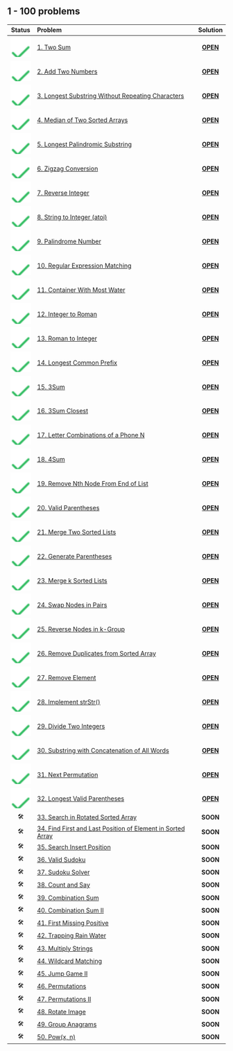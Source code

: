 ## 1 - 100 problems

| Status | Problem | Solution |
|:------:|:--------|:--------:|
| ![OK]  | [1. Two Sum][1] | [**OPEN**][1s] |
| ![OK]  | [2. Add Two Numbers][2] | [**OPEN**][2s] | | 
| ![OK]  | [3. Longest Substring Without Repeating Characters][3] | [**OPEN**][3s] |
| ![OK]  | [4. Median of Two Sorted Arrays][4] | [**OPEN**][4s] |
| ![OK]  | [5. Longest Palindromic Substring][5] | [**OPEN**][5s] |
| ![OK]  | [6. Zigzag Conversion][6] | [**OPEN**][6s] |
| ![OK]  | [7. Reverse Integer][7] | [**OPEN**][7s] |
| ![OK]  | [8. String to Integer (atoi)][8] | [**OPEN**][8s] |
| ![OK]  | [9. Palindrome Number][9] | [**OPEN**][9s]  | 
| ![OK]  | [10. Regular Expression Matching][10] | [**OPEN**][10s]  | 
| ![OK]  | [11. Container With Most Water][11] | [**OPEN**][11s]  | 
| ![OK]  | [12. Integer to Roman][12] | [**OPEN**][12s]  | 
| ![OK]  | [13. Roman to Integer][13] | [**OPEN**][13s]  | 
| ![OK]  | [14. Longest Common Prefix][14] | [**OPEN**][14s]  | 
| ![OK]  | [15. 3Sum][15] | [**OPEN**][15s] | | 
| ![OK]  | [16. 3Sum Closest][16] | [**OPEN**][16s]  | 
| ![OK]  | [17. Letter Combinations of a Phone N][17] | [**OPEN**][17s]  | 
| ![OK]  | [18. 4Sum][18] | [**OPEN**][18s]  | 
| ![OK]  | [19. Remove Nth Node From End of List][19] | [**OPEN**][19s]  | 
| ![OK]  | [20. Valid Parentheses][20] | [**OPEN**][20s]  | 
| ![OK]  | [21. Merge Two Sorted Lists][21] | [**OPEN**][21s]  | 
| ![OK]  | [22. Generate Parentheses][21] | [**OPEN**][22s]  | 
| ![OK]  | [23. Merge k Sorted Lists][23] | [**OPEN**][23s]  | 
| ![OK]  | [24. Swap Nodes in Pairs][24] | [**OPEN**][24s]  | 
| ![OK]  | [25. Reverse Nodes in k-Group][25] | [**OPEN**][25s]  | 
| ![OK]  | [26. Remove Duplicates from Sorted Array][26] | [**OPEN**][26s]  | 
| ![OK]  | [27. Remove Element][27] | [**OPEN**][27s]  | 
| ![OK]  | [28. Implement strStr()][28] | [**OPEN**][28s]  | 
| ![OK]  | [29. Divide Two Integers][29] | [**OPEN**][29s]  | 
| ![OK]  | [30. Substring with Concatenation of All Words][30] | [**OPEN**][30s]  | 
| ![OK]  |[31. Next Permutation][31]| [**OPEN**][31s] |
| ![OK]  |[32. Longest Valid Parentheses][32]| [**OPEN**][32s] |
|🛠|[33. Search in Rotated Sorted Array][33]|**SOON**|
|🛠|[34. Find First and Last Position of Element in Sorted Array][34]|**SOON**|
|🛠|[35. Search Insert Position][35]|**SOON**|
|🛠|[36. Valid Sudoku][36]|**SOON**|
|🛠|[37. Sudoku Solver][37]|**SOON**|
|🛠|[38. Count and Say][38]|**SOON**|
|🛠|[39. Combination Sum][39]|**SOON**|
|🛠|[40. Combination Sum II][40]|**SOON**|
|🛠|[41. First Missing Positive][41]|**SOON**|
|🛠|[42. Trapping Rain Water][42]|**SOON**|
|🛠|[43. Multiply Strings][43]|**SOON**|
|🛠|[44. Wildcard Matching][44]|**SOON**|
|🛠|[45. Jump Game II][45]|**SOON**|
|🛠|[46. Permutations][46]|**SOON**|
|🛠|[47. Permutations II][47]|**SOON**|
|🛠|[48. Rotate Image][48]|**SOON**|
|🛠|[49. Group Anagrams][49]|**SOON**|
|🛠|[50. Pow(x, n)][50]|**SOON**|

<!-- URLs -->

<!-- 1 -->
[1]: https://leetcode.com/problems/two-sum/
[1s]: ./1.%20Two%20Sum

<!-- 2 -->
[2]: https://leetcode.com/problems/add-two-numbers/
[2s]: ./2.%20Add%20Two%20Numbers

<!-- 3 -->
[3]: https://leetcode.com/problems/longest-substring-without-repeating-characters/
[3s]: ./3.%20Longest%20Substring%20Without%20Repeating%20Characters

<!-- 4 -->
[4]: https://leetcode.com/problems/median-of-two-sorted-arrays/
[4s]: ./4.%20Median%20of%20Two%20Sorted%20Arrays

<!-- 5 -->
[5]: https://leetcode.com/problems/longest-palindromic-substring/
[5s]: ./5.%20Longest%20Palindromic%20Substring

<!-- 6 -->
[6]: https://leetcode.com/problems/zigzag-conversion/
[6s]: ./6.%20Zigzag%20Conversion

<!-- 7 -->
[7]: https://leetcode.com/problems/reverse-integer/
[7s]: ./7.%20Reverse%20Integer

<!-- 8 -->
[8]: https://leetcode.com/problems/string-to-integer-atoi/
[8s]: ./8.%20String%20to%20Integer%20(atoi)

<!-- 9 -->
[9]: https://leetcode.com/problems/palindrome-number/
[9s]: ./9.%20Palindrome%20Number

<!-- 10 -->
[10]: https://leetcode.com/problems/regular-expression-matching/
[10s]: ./10.%20Regular%20Expression%20Matching

<!-- 11 -->
[11]: https://leetcode.com/problems/container-with-most-water/
[11s]: ./11.%20Container%20With%20Most%20Water

<!-- 12 -->
[12]: https://leetcode.com/problems/integer-to-roman/
[12s]: ./12.%20Integer%20to%20Roman

<!-- 13 -->
[13]: https://leetcode.com/problems/roman-to-integer/
[13s]: ./13.%20Roman%20to%20Integer

<!-- 14 -->
[14]: https://leetcode.com/problems/longest-common-prefix/
[14s]: ./14.%20Longest%20Common%20Prefix

<!-- 15 -->
[15]: https://leetcode.com/problems/3sum/
[15s]: ./15.%203Sum

<!-- 16 -->
[16]: https://leetcode.com/problems/3sum-closest/
[16s]: ./16.%203Sum%20Closest

<!-- 17 -->
[17]: https://leetcode.com/problems/letter-combinations-of-a-phone-number/
[17s]: ./17.%20Letter%20Combinations%20of%20a%20Phone%20Number

<!-- 18 -->
[18]: https://leetcode.com/problems/4sum/
[18s]: ./18.%204Sum

<!-- 19 -->
[19]: https://leetcode.com/problems/remove-nth-node-from-end-of-list/
[19s]: ./19.%20Remove%20Nth%20Node%20From%20End%20of%20List

<!-- 20 -->
[20]: https://leetcode.com/problems/valid-parentheses/
[20s]: ./20.%20Valid%20Parentheses

<!-- 21 -->
[21]: https://leetcode.com/problems/merge-two-sorted-lists/
[21s]: ./21.%20Merge%20Two%20Sorted%20Lists

<!-- 22 -->
[22]: https://leetcode.com/problems/generate-parentheses/
[22s]: ./22.%20Generate%20Parentheses

<!-- 23 -->
[23]: https://leetcode.com/problems/merge-k-sorted-lists/
[23s]: ./23.%20Merge%20k%20Sorted%20Lists

<!-- 24 -->
[24]: https://leetcode.com/problems/swap-nodes-in-pairs/
[24s]: ./24.%20Swap%20Nodes%20in%20Pairs

<!-- 25 -->
[25]: https://leetcode.com/problems/reverse-nodes-in-k-group/
[25s]: ./25.%20Reverse%20Nodes%20in%20k-Group

<!-- 26 -->
[26]: https://leetcode.com/problems/remove-duplicates-from-sorted-array/
[26s]: ./26.%20Remove%20Duplicates%20from%20Sorted%20Array

<!-- 27 -->
[27]: https://leetcode.com/problems/remove-element/
[27s]: ./27.%20Remove%20Element

<!-- 28 -->
[28]: https://leetcode.com/problems/implement-strstr/
[28s]: ./28.%20Implement%20strStr

<!-- 29 -->
[29]: https://leetcode.com/problems/divide-two-integers/
[29s]: ./29.%20Divide%20Two%20Integers

<!-- 30 -->
[30]: https://leetcode.com/problems/substring-with-concatenation-of-all-words/
[30s]: ./30.%20Substring%20with%20Concatenation%20of%20All%20Words

<!-- 31 -->
[31]: https://leetcode.com/problems/next-permutation
[31s]: https://github.com/asahiocean/leetcode/tree/main/1-100/31.%20Next%20Permutation

<!-- 32 -->
[32]: https://leetcode.com/problems/longest-valid-parentheses
[32s]: https://github.com/asahiocean/leetcode/tree/main/1-100/32.%20Longest%20Valid%20Parentheses

<!-- 33 -->
[33]: https://leetcode.com/problems/search-in-rotated-sorted-array

<!-- 34 -->
[34]: https://leetcode.com/problems/find-first-and-last-position-of-element-in-sorted-array

<!-- 35 -->
[35]: https://leetcode.com/problems/search-insert-position

<!-- 36 -->
[36]: https://leetcode.com/problems/valid-sudoku

<!-- 37 -->
[37]: https://leetcode.com/problems/sudoku-solver

<!-- 38 -->
[38]: https://leetcode.com/problems/count-and-say

<!-- 39 -->
[39]: https://leetcode.com/problems/combination-sum

<!-- 40 -->
[40]: https://leetcode.com/problems/combination-sum-ii

<!-- 41 -->
[41]: https://leetcode.com/problems/first-missing-positive

<!-- 42 -->
[42]: https://leetcode.com/problems/trapping-rain-water

<!-- 43 -->
[43]: https://leetcode.com/problems/multiply-strings

<!-- 44 -->
[44]: https://leetcode.com/problems/wildcard-matching

<!-- 45 -->
[45]: https://leetcode.com/problems/jump-game-ii

<!-- 46 -->
[46]: https://leetcode.com/problems/permutations

<!-- 47 -->
[47]: https://leetcode.com/problems/permutations-ii

<!-- 48 -->
[48]: https://leetcode.com/problems/rotate-image

<!-- 49 -->
[49]: https://leetcode.com/problems/group-anagrams

<!-- 50 -->
[50]: https://leetcode.com/problems/powx-n

<!-- HELPERS -->
[OK]: ../.github/assets/images/svg/checkmarks/list.svg

